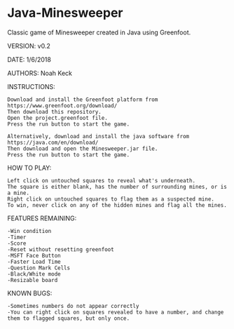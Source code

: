 # Java-Minesweeper
Classic game of Minesweeper created in Java using Greenfoot.

VERSION: v0.2

DATE: 1/6/2018

AUTHORS: Noah Keck

INSTRUCTIONS:

    Download and install the Greenfoot platform from https://www.greenfoot.org/download/
    Then download this repository.
    Open the project.greenfoot file.
    Press the run button to start the game.
    
    Alternatively, download and install the java software from https://java.com/en/download/
    Then download and open the Minesweeper.jar file.
    Press the run button to start the game.

HOW TO PLAY:

    Left click on untouched squares to reveal what's underneath. 
    The square is either blank, has the number of surrounding mines, or is a mine.
    Right click on untouched squares to flag them as a suspected mine.
    To win, never click on any of the hidden mines and flag all the mines.

FEATURES REMAINING:

    -Win condition
    -Timer
    -Score
    -Reset without resetting greenfoot
    -MSFT Face Button
    -Faster Load Time
    -Question Mark Cells
    -Black/White mode
    -Resizable board

KNOWN BUGS:

    -Sometimes numbers do not appear correctly
    -You can right click on squares revealed to have a number, and change them to flagged squares, but only once.
